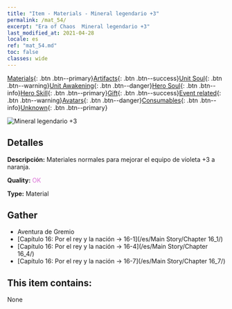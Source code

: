 ```yaml
---
title: "Item - Materials - Mineral legendario +3"
permalink: /mat_54/
excerpt: "Era of Chaos  Mineral legendario +3"
last_modified_at: 2021-04-28
locale: es
ref: "mat_54.md"
toc: false
classes: wide
---
```

 [Materials](/ItemsES/){: .btn .btn--primary}[Artifacts](/ItemsES/Artifacts/){: .btn .btn--success}[Unit Soul](/ItemsES/UnitSoul/){: .btn .btn--warning}[Unit Awakening](/ItemsES/UnitAwakening/){: .btn .btn--danger}[Hero Soul](/ItemsES/HeroSoul/){: .btn .btn--info}[Hero Skill](/ItemsES/HeroSkill/){: .btn .btn--primary}[Gift](/ItemsES/Gift/){: .btn .btn--success}[Event related](/ItemsES/Events/){: .btn .btn--warning}[Avatars](/ItemsES/Avatars/){: .btn .btn--danger}[Consumables](/ItemsES/Consumables/){: .btn .btn--info}[Unknown](/ItemsES/Unknown/){: .btn .btn--primary}

 ![Mineral legendario +3](/images/t/i_cailiao_kuangshi2.png)

## Detalles
 **Descripción:** Materiales normales para mejorar el equipo de violeta +3 a naranja.

 **Quality:** <span style="color: #DA70D6">OK</span>

 **Type:** Material

## Gather

*    Aventura de Gremio 
*    [Capítulo 16: Por el rey y la nación -> 16-1](/es/Main Story/Chapter 16_1/) 
*    [Capítulo 16: Por el rey y la nación -> 16-4](/es/Main Story/Chapter 16_4/) 
*    [Capítulo 16: Por el rey y la nación -> 16-7](/es/Main Story/Chapter 16_7/) 

## This item contains:

  None


